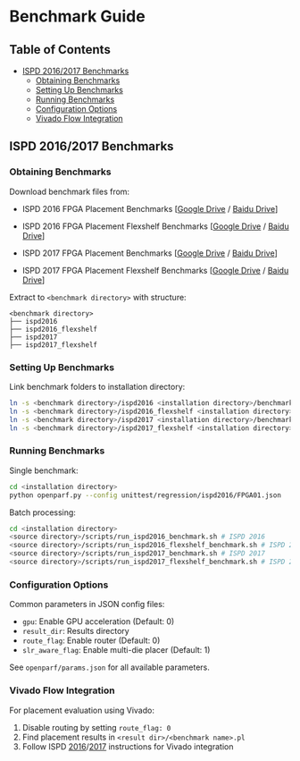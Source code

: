 # Benchmark Guide

## Table of Contents

- [ISPD 2016/2017 Benchmarks](#ispd-20162017-benchmarks)
  - [Obtaining Benchmarks](#obtaining-benchmarks)
  - [Setting Up Benchmarks](#setting-up-benchmarks)
  - [Running Benchmarks](#running-benchmarks)
  - [Configuration Options](#configuration-options)
  - [Vivado Flow Integration](#vivado-flow-integration)

## ISPD 2016/2017 Benchmarks

### Obtaining Benchmarks

Download benchmark files from:

- ISPD 2016 FPGA Placement Benchmarks [[Google Drive](https://drive.google.com/file/d/1kzg0NfEmJvwzhJADPE_Q0UjS6UpVCMZZ/view?usp=share_link) / [Baidu Drive](https://pan.baidu.com/s/11TnGIyiCbAOvjIRliuamPg?pwd=521g)]

- ISPD 2016 FPGA Placement Flexshelf Benchmarks [[Google Drive](https://drive.google.com/file/d/1lwYSwfIPfzOxi_SfOZj5DyiwROLJDFd0/view?usp=sharing) / [Baidu Drive](https://pan.baidu.com/s/1xHJ7kXTHshe-jCl4HgTuXA?pwd=o57k)]

- ISPD 2017 FPGA Placement Benchmarks [[Google Drive](https://drive.google.com/file/d/1Uf9qIZ8WL_jk03sIlAoS9dIrvYH3d1pz/view?usp=sharing) / [Baidu Drive](https://pan.baidu.com/s/12Ixpa5nuCK5BOPZisI3g-A?pwd=dmny)]

- ISPD 2017 FPGA Placement Flexshelf Benchmarks [[Google Drive](https://drive.google.com/file/d/1smt4lGUFdhs0TjPBzi9PqiyfA9n2Uwoy/view?usp=sharing) / [Baidu Drive](https://pan.baidu.com/s/1S7cfv26zURKo9W6WXwB3JA?pwd=8nqv)]

Extract to `<benchmark directory>` with structure:
```
<benchmark directory>
├── ispd2016
├── ispd2016_flexshelf
├── ispd2017
├── ispd2017_flexshelf
```

### Setting Up Benchmarks

Link benchmark folders to installation directory:
```bash
ln -s <benchmark directory>/ispd2016 <installation directory>/benchmarks/ispd2016
ln -s <benchmark directory>/ispd2016_flexshelf <installation directory>/benchmarks/ispd2016_flexshelf
ln -s <benchmark directory>/ispd2017 <installation directory>/benchmarks/ispd2017
ln -s <benchmark directory>/ispd2017_flexshelf <installation directory>/benchmarks/ispd2017_flexshelf
```

### Running Benchmarks

Single benchmark:
```bash
cd <installation directory>
python openparf.py --config unittest/regression/ispd2016/FPGA01.json
```

Batch processing:
```bash
cd <installation directory>
<source directory>/scripts/run_ispd2016_benchmark.sh # ISPD 2016
<source directory>/scripts/run_ispd2016_flexshelf_benchmark.sh # ISPD 2016 Flexshelf
<source directory>/scripts/run_ispd2017_benchmark.sh # ISPD 2017
<source directory>/scripts/run_ispd2017_flexshelf_benchmark.sh # ISPD 2017 Flexshelf
```

### Configuration Options

Common parameters in JSON config files:
- `gpu`: Enable GPU acceleration (Default: 0)
- `result_dir`: Results directory
- `route_flag`: Enable router (Default: 0)
- `slr_aware_flag`: Enable multi-die placer (Default: 1)

See `openparf/params.json` for all available parameters.

### Vivado Flow Integration

For placement evaluation using Vivado:
1. Disable routing by setting `route_flag: 0`
2. Find placement results in `<result dir>/<benchmark name>.pl`
3. Follow ISPD [2016](https://www.ispd.cc/contests/16/Flow.txt)/[2017](https://www.ispd.cc/contests/17/Flow.txt) instructions for Vivado integration
